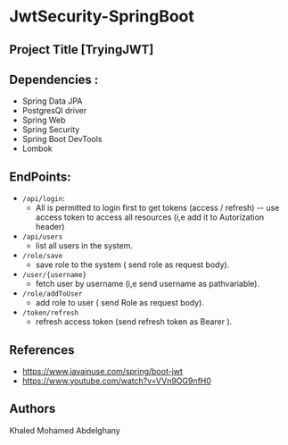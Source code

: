# JwtSecurity-SpringBoot
## Project Title [TryingJWT]

## Dependencies :
  * Spring Data JPA
  * PostgresQl driver
  * Spring Web
  * Spring Security
  * Spring Boot DevTools
  * Lombok


## EndPoints:
  * `/api/login`:
    - All is permitted to login first to get tokens (access / refresh)
      -- use access token to access all resources (i,e add it to Autorization header)
  * `/api/users`
    - list all users in the system.
  * `/role/save`
      - save role to the system ( send role as request body).
  * `/user/{username}`
      - fetch user by username (i,e send username as pathvariable).
  * `/role/addToUser`
      - add role to user ( send Role as request body).
  *  `/token/refresh`
      - refresh access token (send refresh token as Bearer ).


## References 
 *  https://www.javainuse.com/spring/boot-jwt
 *  https://www.youtube.com/watch?v=VVn9OG9nfH0

## Authors
 Khaled Mohamed Abdelghany
